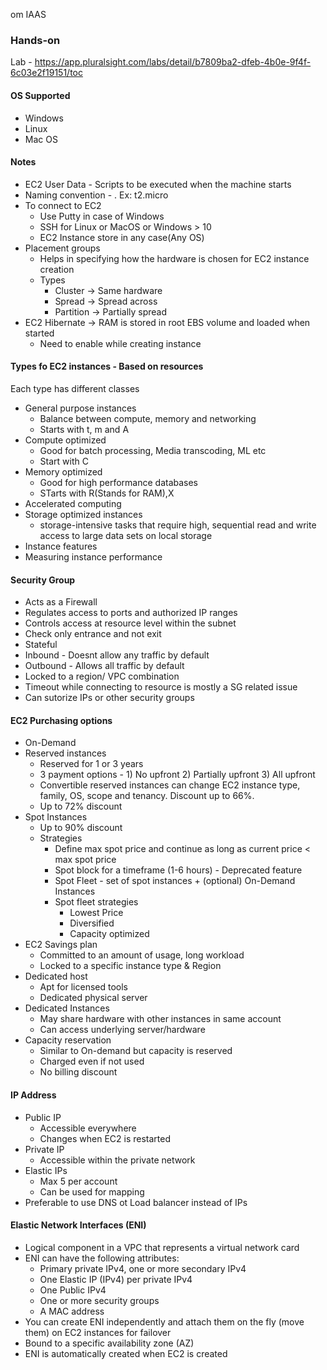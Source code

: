 om
IAAS

### Hands-on
Lab - https://app.pluralsight.com/labs/detail/b7809ba2-dfeb-4b0e-9f4f-6c03e2f19151/toc

#### OS Supported
- Windows
- Linux
- Mac OS

#### Notes

- EC2 User Data - Scripts to be executed when the machine starts
- Naming convention - <instance type><generation>.<resource size> Ex: t2.micro
- To connect to EC2
  - Use Putty in case of Windows
  - SSH for Linux or MacOS or Windows > 10
  - EC2 Instance store in any case(Any OS)
- Placement groups
  - Helps in specifying how the hardware is chosen for EC2 instance creation
  - Types
    - Cluster -> Same hardware
    - Spread -> Spread across
    - Partition -> Partially spread
- EC2 Hibernate -> RAM is stored in root EBS volume and loaded when started
  - Need to enable while creating instance
  
  
#### Types fo EC2 instances - Based on resources

Each type has different classes
- General purpose instances
  - Balance between compute, memory and networking
  - Starts with t, m and A
- Compute optimized
  - Good for batch processing, Media transcoding, ML etc
  - Start with C
- Memory optimized
  - Good for high performance databases
  - STarts with R(Stands for RAM),X
- Accelerated computing
- Storage optimized instances
  -  storage-intensive tasks that require high, sequential read and write access to large data sets on local storage
- Instance features
- Measuring instance performance

#### Security Group
- Acts as a Firewall
- Regulates access to ports and authorized IP ranges
- Controls access at resource level within the subnet
- Check only entrance and not exit  
- Stateful
- Inbound - Doesnt allow any traffic by default
- Outbound - Allows all traffic by default
- Locked to a region/ VPC combination
- Timeout while connecting to resource is mostly a SG related issue
- Can sutorize IPs or other security groups

#### EC2 Purchasing options
- On-Demand
- Reserved instances
  - Reserved for 1 or 3 years
  - 3 payment options - 1) No upfront 2) Partially upfront 3) All upfront
  - Convertible reserved instances can change EC2 instance type, family, OS, scope and tenancy. Discount up to 66%.
  - Up to 72% discount
- Spot Instances
  - Up to 90% discount
  - Strategies
    - Define max spot price and continue as long as current price < max spot price
    - Spot block for a timeframe (1-6 hours) - Deprecated feature
    - Spot Fleet - set of spot instances + (optional) On-Demand Instances
    - Spot fleet strategies
       - Lowest Price
       - Diversified
       - Capacity optimized
- EC2 Savings plan 
  - Committed to an amount of usage, long workload
  - Locked to a specific instance type & Region
- Dedicated host
  - Apt for licensed tools
  - Dedicated physical server
- Dedicated Instances
  - May share hardware with other instances in same account
  - Can access underlying server/hardware
- Capacity reservation
  - Similar to On-demand but capacity is reserved
  - Charged even if not used
  - No billing discount

 #### IP Address
 - Public IP 
   - Accessible everywhere
   - Changes when EC2 is restarted
- Private IP
   - Accessible within the private network
- Elastic IPs
   - Max 5 per account
   - Can be used for mapping
- Preferable to use DNS ot Load balancer instead of IPs                                                                       

#### Elastic Network Interfaces (ENI)
- Logical component in a VPC that represents a virtual network card
- ENI can have the following attributes:
  - Primary private IPv4, one or more secondary IPv4
  - One Elastic IP (IPv4) per private IPv4
  - One Public IPv4
  - One or more security groups
  - A MAC address 
- You can create ENI independently and attach them on the fly (move them) on EC2 instances for failover
- Bound to a specific availability zone (AZ)
- ENI is automatically created when EC2 is created
